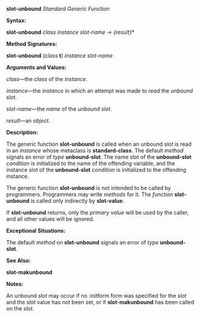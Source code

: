 **slot-unbound** *Standard Generic Function* 



**Syntax:** 



**slot-unbound** *class instance slot-name → \{result\}*\* 



**Method Signatures:** 



**slot-unbound** (*class* **t**) *instance slot-name* 



**Arguments and Values:** 



*class*—the *class* of the *instance*. 



*instance*—the *instance* in which an attempt was made to *read* the *unbound slot*. 



*slot-name*—the *name* of the *unbound slot*. 



*result*—an *object*. 



**Description:** 



The generic function **slot-unbound** is called when an unbound *slot* is read in an *instance* whose metaclass is **standard-class**. The default *method* signals an error of *type* **unbound-slot**. The name slot of the **unbound-slot** *condition* is initialized to the name of the offending variable, and the instance slot of the **unbound-slot** *condition* is initialized to the offending instance. 



The generic function **slot-unbound** is not intended to be called by programmers. Programmers may write *methods* for it. The *function* **slot-unbound** is called only indirectly by **slot-value**. 



If **slot-unbound** returns, only the *primary value* will be used by the caller, and all other values will be ignored. 



**Exceptional Situations:** 



The default *method* on **slot-unbound** signals an error of *type* **unbound-slot**. 



**See Also:** 



**slot-makunbound** 







 



 



**Notes:** 



An unbound *slot* may occur if no :initform form was specified for the *slot* and the *slot* value has not been set, or if **slot-makunbound** has been called on the *slot*. 



